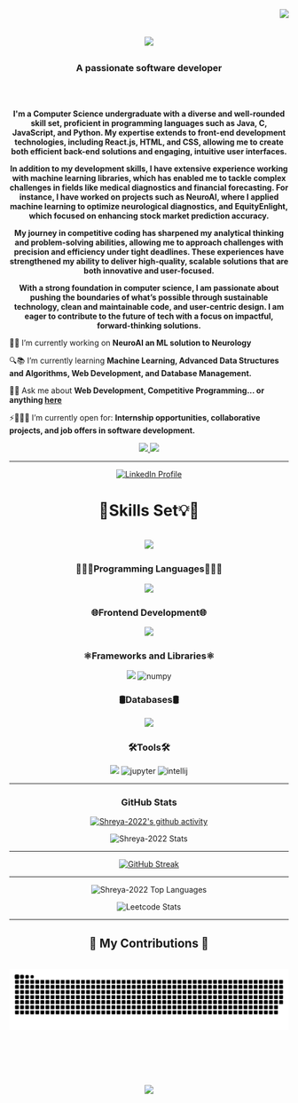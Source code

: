 
<img align="right" src="https://visitor-badge.laobi.icu/badge?page_id=Shreya-2022.Shreya-2022" />

<h1 align="center">
    <img src="https://readme-typing-svg.herokuapp.com/?font=Righteous&size=35&center=true&vCenter=true&width=500&height=70&duration=4000&lines=Hi+There!+👋;+I'm+ShreyaTiwari!;" />
</h1>

<h3 align="center">A passionate software developer</h3>

<br/>
<div align="center">
        <br />
        <p>
            <strong>
            I'm a Computer Science undergraduate with a diverse and well-rounded skill set, proficient in programming languages such as Java, C, JavaScript, and Python. My expertise extends to front-end development technologies, including React.js, HTML, and CSS, allowing me to create both efficient back-end solutions and engaging, intuitive user interfaces.

In addition to my development skills, I have extensive experience working with machine learning libraries, which has enabled me to tackle complex challenges in fields like medical diagnostics and financial forecasting. For instance, I have worked on projects such as NeuroAI, where I applied machine learning to optimize neurological diagnostics, and EquityEnlight, which focused on enhancing stock market prediction accuracy.

My journey in competitive coding has sharpened my analytical thinking and problem-solving abilities, allowing me to approach challenges with precision and efficiency under tight deadlines. These experiences have strengthened my ability to deliver high-quality, scalable solutions that are both innovative and user-focused.

With a strong foundation in computer science, I am passionate about pushing the boundaries of what’s possible through sustainable technology, clean and maintainable code, and user-centric design. I am eager to contribute to the future of tech with a focus on impactful, forward-thinking solutions.            </strong>
        </p>
<div align="left">
 
🔭🚀 I’m currently working on **NeuroAI an ML solution to Neurology**
 
🔍📚 I’m currently learning **Machine Learning, Advanced Data Structures and Algorithms, Web Development, and Database Management.**

💬🧠 Ask me about **Web Development, Competitive Programming... or anything [here](//https://github.com/Shreya-2022)**

⚡👨🏻‍💻 I’m currently open for: **Internship opportunities, collaborative projects, and job offers in software development.**

 </div>
 
<div align="center"> 
  <a href="mailto:tiwarishreya298@gmail.com">
    <img src="https://img.shields.io/badge/Gmail-333333?style=for-the-badge&logo=gmail&logoColor=red" />
  </a>
  <a href="https://www.linkedin.com/in/shreya2021/" target="_blank">
    <img src="https://img.shields.io/badge/LinkedIn-0077B5?style=for-the-badge&logo=linkedin&logoColor=white" target="_blank" />
  </a>
<!--   <a href="https://salesp07.github.io" target="_blank">
     <img src="https://img.shields.io/badge/Portfolio-FF5722?style=for-the-badge&logo=todoist&logoColor=white" target="_blank" /> <!-- sqlite, safari, google-chrome are other good icon options -->
 <!-- </a> -->
</div>

 <hr/>
<div align="center">
  <a href="https://www.linkedin.com/in/aakarshit-srivastava-b8252922a">
    <img src="https://user-images.githubusercontent.com/74038190/212284087-bbe7e430-757e-4901-90bf-4cd2ce3e1852.gif" width="100" alt="LinkedIn Profile">
  </a>
</div>
<h1 align="center">🧠Skills Set💡🦾</h2>
<br/>
<a href="https://twitter.com/AakarshitSriva3"><img src="https://user-images.githubusercontent.com/73097560/115834477-dbab4500-a447-11eb-908a-139a6edaec5c.gif"></a>

<div align="center">
    
  <h3>👨🏻‍💻Programming Languages👨🏻‍💻</h3>
  <img src="https://skillicons.dev/icons?i=cpp,c,python" />
    
    
  <h3>🌐Frontend Development🌐</h3>
  <img src="https://skillicons.dev/icons?i=html,css,javascript,bootstrap,wordpress" />
    
    
  <h3>⚛Frameworks and Libraries⚛</h3>
  <img src="https://skillicons.dev/icons?i=nodejs,react,flask,tensorflow" />
  <img src="https://img.icons8.com/color/48/aR9CXyMagKIS/numpy.png" alt="numpy" />

    
  <h3>🛢️Databases🛢️</h3>
  <img src="https://skillicons.dev/icons?i=mysql,mongodb" />
    
    
  <h3>🛠️Tools🛠️</h3>
<img src="https://skillicons.dev/icons?i=vscode,github,figma,pycharm,eclipse" />
<img src="https://cdn.icon-icons.com/icons2/2699/PNG/512/jupyter_logo_icon_169452.png" alt="jupyter" style="width:48px; height:48px;" />
<img src="https://img.icons8.com/color/48/61466/intellij-idea.png" alt="intellij" style="width:48px; height:48px;" />



<hr>

<div align="center"><h3><b>GitHub Stats</b></h3></div>
<div align="center">

[![Shreya-2022's github activity](https://github-readme-activity-graph.vercel.app/graph?username=Shreya-2022&theme=github-compact)]()



![Shreya-2022 Stats](https://github-readme-stats.vercel.app/api?username=Shreya-2022&theme=transparent&show_icons=true&hide_border=false&count_private=true)


<hr>

<!--[![GitHub Streak](http://github-readme-streak-stats.herokuapp.com?user=ArkS0001&theme=transparent&count_private=true)](https://git.io/streak-stats)-->
[![GitHub Streak](http://github-readme-streak-stats.herokuapp.com?user=Shreya-2022&theme=transparent&count_private=true)](https://git.io/streak-stats)


<hr>

 <!--![Aakarshit's Top Languages](https://github-readme-stats.vercel.app/api/top-langs/?username=ArkS0001&theme=transparent&show_icons=true&hide_border=false&layout=compact&count_private=true)-->

 ![Shreya-2022 Top Languages](https://github-readme-stats.vercel.app/api/top-langs/?username=Shreya-2022&theme=transparent&show_icons=true&hide_border=false&layout=compact&count_private=true)



<!--![Leetcode Stats](https://leetcard.jacoblin.cool/XxArksxX?ext=activity)-->

![Leetcode Stats](https://leetcard.jacoblin.cool/Shreya_2025?ext=activity)


<hr>
<div align="center">
  <h2>🐍 My Contributions 🐍</h2>
  <br>
  <img alt="snake eating my contributions" src="https://raw.githubusercontent.com/Shreya-2022/Shreya-2022/output/github-contribution-grid-snake.svg" />
  
  <br/><br/><br/>
</div>
</div>

<br/>
<a href="https://twitter.com/AakarshitSriva3"><img src="https://user-images.githubusercontent.com/73097560/115834477-dbab4500-a447-11eb-908a-139a6edaec5c.gif"></a>
